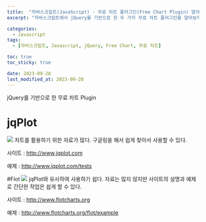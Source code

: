 ```yaml
---
title:  "자바스크립트(JavaScript) - 무료 차트 플러그인(Free Chart Plugin) 알아보기"
excerpt: "자바스크립트에서 jQuery를 기반으로 한 두 가지 무료 차트 플러그인을 알아보자."

categories:
  - Javascript
tags:
  - [자바스크립트, Javascript, jQuery, Free Chart, 무료 차트]

toc: true
toc_sticky: true

date: 2023-09-28
last_modified_at: 2023-09-28
---
```


jQuery를 기반으로 한 무료 차트 Plugin 


# jqPlot
![](https://www.mangboard.com/wp-content/uploads/mangboard/2018/03/21/F1675_jqplot.jpg)
차트를 활용하기 위한 자료가 많다. 구글링을 해서 쉽게 찾아서 사용할 수 있다.

사이트 : http://www.jqplot.com

예제 : http://www.jqplot.com/tests


#Flot
![](https://www.jqueryscript.net/images/jQuery-Plugin-For-Animated-Flot-Chart-Flot-Animator.jpg)
jqPlot와 유사하여 사용하기 쉽다. 자료는 많지 않지만 사이트의 설명과 예제로 간단한 작업은 쉽게 할 수 있다.

사이트 : http://www.flotcharts.org

예제 : http://www.flotcharts.org/flot/example





